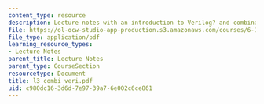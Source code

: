 ```yaml
---
content_type: resource
description: Lecture notes with an introduction to Verilog? and combinational logic.
file: https://ol-ocw-studio-app-production.s3.amazonaws.com/courses/6-111-introductory-digital-systems-laboratory-spring-2006/c980dc163d6d7e9739a76e002c6ce861_l3_combi_veri.pdf
file_type: application/pdf
learning_resource_types:
- Lecture Notes
parent_title: Lecture Notes
parent_type: CourseSection
resourcetype: Document
title: l3_combi_veri.pdf
uid: c980dc16-3d6d-7e97-39a7-6e002c6ce861
---
```

